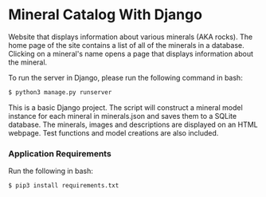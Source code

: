 # Mineral Catalog With Django

Website that displays information about various minerals (AKA rocks). The home page of the site contains a list of all of the minerals in a database. Clicking on a mineral's name opens a page that displays information about the mineral.

To run the server in Django, please run the following command in bash:

```bash
$ python3 manage.py runserver
```

This is a basic Django project. The script will construct a mineral model instance for each mineral in minerals.json and saves them to a SQLite database. The minerals, images and descriptions are displayed on an HTML webpage. Test functions and model creations are also included.

### Application Requirements

Run the following in bash:

```bash
$ pip3 install requirements.txt
```